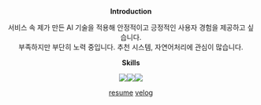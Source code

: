 
<div align="center"> 
 
**Introduction**

서비스 속 제가 만든 AI 기술을 적용해 안정적이고 긍정적인 사용자 경험을 제공하고 싶습니다. </br>
부족하지만 부단히 노력 중입니다. 추천 시스템, 자연어처리에 관심이 많습니다. 

**Skills**

<img src="https://img.shields.io/badge/Python-3776AB?style=flat&logo=python&logoColor=white"/><img src="https://img.shields.io/badge/Pytorch-EE4C2C?style=flat&logo=pytorch&logoColor=white"/><img src="https://img.shields.io/badge/Tensorflow-FF6F00?style=flat&logo=tensorflow&logoColor=white"/>

[resume](https://kimgeonhee.notion.site/AI-engineer-398aaf7c5e5e42688dbee1273078c844?pvs=4)
[velog](https://velog.io/@heyggun )
